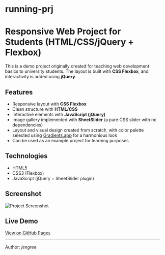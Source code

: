 # running-prj
# Responsive Web Project for Students (HTML/CSS/jQuery + Flexbox)

This is a demo project originally created for teaching web development basics to university students.
The layout is built with **CSS Flexbox**, and interactivity is added using **jQuery**.

## Features
- Responsive layout with **CSS Flexbox**
- Clean structure with **HTML/CSS**
- Interactive elements with **JavaScript (jQuery)**
- Image gallery implemented with **SheetSlider** (a pure CSS slider with no dependencies)
- Layout and visual design created from scratch, with color palette selected using [Gradients.app](http://gradients.app) for a harmonious look
- Can be used as an example project for learning purposes

## Technologies
- HTML5
- CSS3 (Flexbox)
- JavaScript (jQuery + SheetSlider plugin)

## Screenshot
![Project Screenshot](screenshot.png)

## Live Demo
[View on GitHub Pages](https://username.github.io/project-name/)

---
Author: *jengree*
